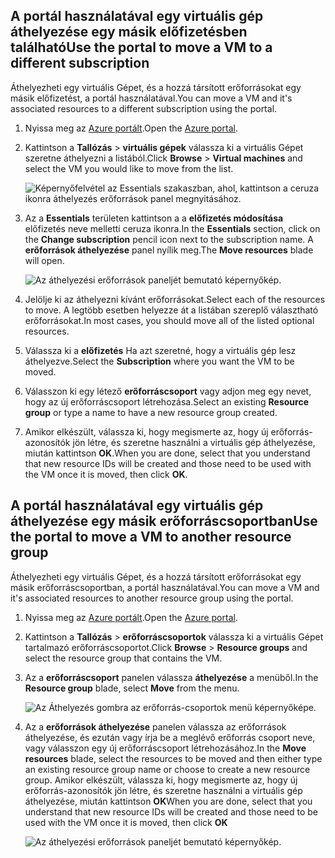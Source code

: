 

## <a name="use-the-portal-to-move-a-vm-to-a-different-subscription"></a><span data-ttu-id="da1fb-101">A portál használatával egy virtuális gép áthelyezése egy másik előfizetésben található</span><span class="sxs-lookup"><span data-stu-id="da1fb-101">Use the portal to move a VM to a different subscription</span></span>
<span data-ttu-id="da1fb-102">Áthelyezheti egy virtuális Gépet, és a hozzá társított erőforrásokat egy másik előfizetést, a portál használatával.</span><span class="sxs-lookup"><span data-stu-id="da1fb-102">You can move a VM and it's associated resources to a different subscription using the portal.</span></span>

1. <span data-ttu-id="da1fb-103">Nyissa meg az [Azure portált](https://portal.azure.com).</span><span class="sxs-lookup"><span data-stu-id="da1fb-103">Open the [Azure portal](https://portal.azure.com).</span></span>
2. <span data-ttu-id="da1fb-104">Kattintson a **Tallózás** > **virtuális gépek** válassza ki a virtuális Gépet szeretne áthelyezni a listából.</span><span class="sxs-lookup"><span data-stu-id="da1fb-104">Click **Browse** > **Virtual machines** and select the VM you would like to move from the list.</span></span>
   
    ![Képernyőfelvétel az Essentials szakaszban, ahol, kattintson a ceruza ikonra áthelyezés erőforrások panel megnyitásához.](./media/virtual-machines-common-move-vm/move-button.png)
3. <span data-ttu-id="da1fb-106">Az a **Essentials** területen kattintson a a **előfizetés módosítása** előfizetés neve melletti ceruza ikonra.</span><span class="sxs-lookup"><span data-stu-id="da1fb-106">In the **Essentials** section, click on the **Change subscription** pencil icon next to the subscription name.</span></span> <span data-ttu-id="da1fb-107">A **erőforrások áthelyezése** panel nyílik meg.</span><span class="sxs-lookup"><span data-stu-id="da1fb-107">The **Move resources** blade will open.</span></span>
   
    ![Az áthelyezési erőforrások paneljét bemutató képernyőkép.](./media/virtual-machines-common-move-vm/move.png)
4. <span data-ttu-id="da1fb-109">Jelölje ki az áthelyezni kívánt erőforrásokat.</span><span class="sxs-lookup"><span data-stu-id="da1fb-109">Select each of the resources to move.</span></span> <span data-ttu-id="da1fb-110">A legtöbb esetben helyezze át a listában szereplő választható erőforrásokat.</span><span class="sxs-lookup"><span data-stu-id="da1fb-110">In most cases, you should move all of the listed optional resources.</span></span>
5. <span data-ttu-id="da1fb-111">Válassza ki a **előfizetés** Ha azt szeretné, hogy a virtuális gép lesz áthelyezve.</span><span class="sxs-lookup"><span data-stu-id="da1fb-111">Select the **Subscription** where you want the VM to be moved.</span></span>
6. <span data-ttu-id="da1fb-112">Válasszon ki egy létező **erőforráscsoport** vagy adjon meg egy nevet, hogy az új erőforráscsoport létrehozása.</span><span class="sxs-lookup"><span data-stu-id="da1fb-112">Select an existing **Resource group** or type a name to have a new resource group created.</span></span>
7. <span data-ttu-id="da1fb-113">Amikor elkészült, válassza ki, hogy megismerte az, hogy új erőforrás-azonosítók jön létre, és szeretne használni a virtuális gép áthelyezése, miután kattintson **OK**.</span><span class="sxs-lookup"><span data-stu-id="da1fb-113">When you are done, select that you understand that new resource IDs will be created and those need to be used with the VM once it is moved, then click **OK**.</span></span>

## <a name="use-the-portal-to-move-a-vm-to-another-resource-group"></a><span data-ttu-id="da1fb-114">A portál használatával egy virtuális gép áthelyezése egy másik erőforráscsoportban</span><span class="sxs-lookup"><span data-stu-id="da1fb-114">Use the portal to move a VM to another resource group</span></span>
<span data-ttu-id="da1fb-115">Áthelyezheti egy virtuális Gépet, és a hozzá társított erőforrásokat egy másik erőforráscsoportban, a portál használatával.</span><span class="sxs-lookup"><span data-stu-id="da1fb-115">You can move a VM and it's associated resources to another resource group using the portal.</span></span>

1. <span data-ttu-id="da1fb-116">Nyissa meg az [Azure portált](https://portal.azure.com).</span><span class="sxs-lookup"><span data-stu-id="da1fb-116">Open the [Azure portal](https://portal.azure.com).</span></span>
2. <span data-ttu-id="da1fb-117">Kattintson a **Tallózás** > **erőforráscsoportok** válassza ki a virtuális Gépet tartalmazó erőforráscsoportot.</span><span class="sxs-lookup"><span data-stu-id="da1fb-117">Click **Browse** > **Resource groups** and select the resource group that contains the VM.</span></span>
3. <span data-ttu-id="da1fb-118">Az a **erőforráscsoport** panelen válassza **áthelyezése** a menüből.</span><span class="sxs-lookup"><span data-stu-id="da1fb-118">In the **Resource group** blade, select **Move** from the menu.</span></span>
   
    ![Az Áthelyezés gombra az erőforrás-csoportok menü képernyőképe.](./media/virtual-machines-common-move-vm/move-rg.png)
4. <span data-ttu-id="da1fb-120">Az a **erőforrások áthelyezése** panelen válassza az erőforrások áthelyezése, és ezután vagy írja be a meglévő erőforrás csoport neve, vagy válasszon egy új erőforráscsoport létrehozásához.</span><span class="sxs-lookup"><span data-stu-id="da1fb-120">In the **Move resources** blade, select the resources to be moved and then either type an existing resource group name or choose to create a new resource group.</span></span> <span data-ttu-id="da1fb-121">Amikor elkészült, válassza ki, hogy megismerte az, hogy új erőforrás-azonosítók jön létre, és szeretne használni a virtuális gép áthelyezése, miután kattintson **OK**</span><span class="sxs-lookup"><span data-stu-id="da1fb-121">When you are done, select that you understand that new resource IDs will be created and those need to be used with the VM once it is moved, then click **OK**</span></span>
   
    ![Az áthelyezési erőforrások paneljét bemutató képernyőkép.](./media/virtual-machines-common-move-vm/move-rg-list.png)

